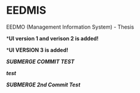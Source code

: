 # EEDMIS
EEDMO (Management Information System) - Thesis

***UI version 1  and verison 2 is added!**

***UI VERSION 3 is added!**


***SUBMERGE COMMIT TEST***

***test***

***SUBMERGE 2nd Commit Test***
